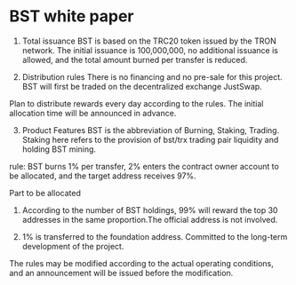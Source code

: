 BST white paper
===============

1. Total issuance
BST is based on the TRC20 token issued by the TRON network.
The initial issuance is 100,000,000, no additional issuance is allowed, and the total amount burned per transfer is reduced.

2. Distribution rules
There is no financing and no pre-sale for this project.
BST will first be traded on the decentralized exchange JustSwap.

Plan to distribute rewards every day according to the rules. The initial allocation time will be announced in advance.

3. Product Features
BST is the abbreviation of Burning, Staking, Trading. Staking here refers to the provision of bst/trx trading pair liquidity and holding BST mining.

rule:
BST burns 1% per transfer, 2% enters the contract owner account to be allocated, and the target address receives 97%.

Part to be allocated
1. According to the number of BST holdings, 99% will reward the top 30 addresses in the same proportion.The official address is not involved.

2. 1% is transferred to the foundation address. Committed to the long-term development of the project.

The rules may be modified according to the actual operating conditions, and an announcement will be issued before the modification.
